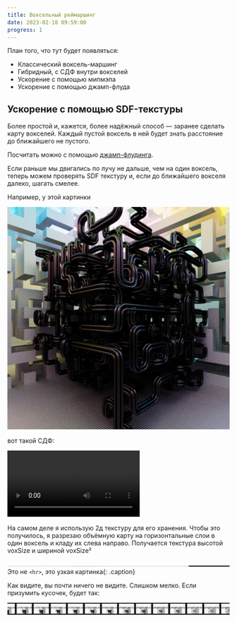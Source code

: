 ```yaml
---
title: Воксельный реймаршинг
date: 2023-02-18 09:59:00
progress: 1
---
```


План того, что тут будет появляться:

- Классический воксель-маршинг
- Гибридный, с СДФ внутри вокселей
- Ускорение с помощью мипмэпа
- Ускорение с помощью джамп-флуда


## Ускорение с помощью SDF-текстуры

Более простой и, кажется, более надёжный способ — заранее сделать карту вокселей. Каждый пустой воксель в ней будет знать расстояние до ближайшего не пустого.

Посчитать можно с помощью [джамп-флудинга](https://t.me/ivandianov/487).

Если раньше мы двигались по лучу не дальше, чем на один воксель, теперь можем проверять SDF текстуру и, если до ближайшего вокселя далеко, шагать смелее.

Например, у этой картинки

![](/assets/media/2023-02-23-20-25-01.png)

вот такой СДФ:

<video controls><source src="/assets/media/voxel-marching-sdf.mp4" type="video/mp4"></video>

На самом деле я использую 2д текстуру для его хранения. Чтобы это получилось, я разрезаю объёмную карту на горизонтальные слои в один воксель и кладу их слева направо. Получается текстура высотой voxSize и шириной voxSize²

![](/assets/media/2023-02-23-21-02-58.png)
Это не `<hr>`, это узкая картинка{: .caption}

Как видите, вы почти ничего не видите. Слишком мелко. Если призумить кусочек, будет так:

![](/assets/media/2023-02-23-21-04-28.png)
